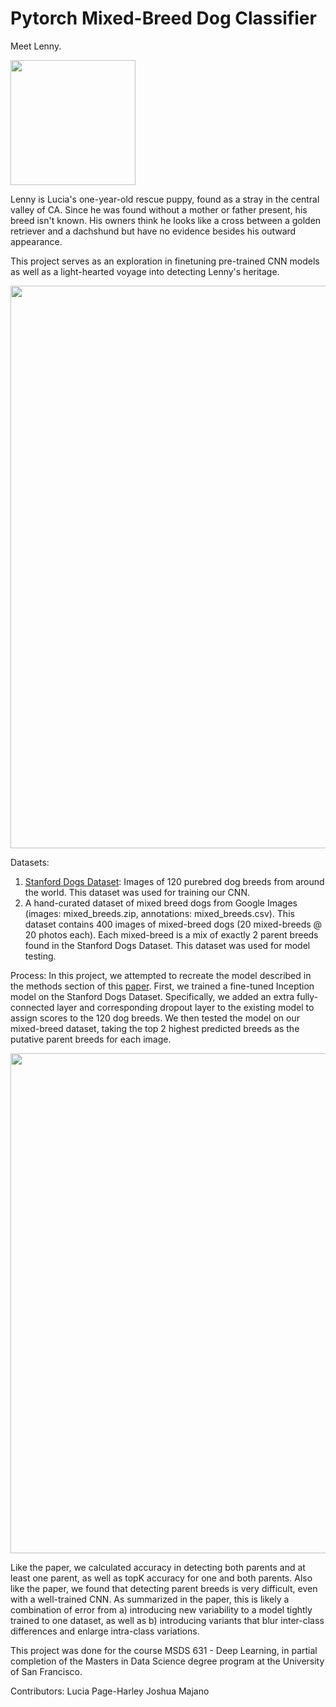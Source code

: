 # Pytorch Mixed-Breed Dog Classifier
Meet Lenny. 

<img src="https://user-images.githubusercontent.com/19161994/128657128-2708d61e-086d-417d-94e1-59886e1b5718.jpg" width="200" height="200">

Lenny is Lucia's one-year-old rescue puppy, found as a stray in the central valley of CA. Since he was found without a mother or father present, his breed isn't known. His owners think he looks like a cross between a golden retriever and a dachshund but have no evidence besides his outward appearance. 

This project serves as an exploration in finetuning pre-trained CNN models as well as a light-hearted voyage into detecting Lenny's heritage. 

<img width="900" src="https://user-images.githubusercontent.com/19161994/128658405-02f839b7-edab-4376-8aa6-5c2c13a8b1c9.png">

Datasets:
1. [Stanford Dogs Dataset](https://www.kaggle.com/jessicali9530/stanford-dogs-dataset):
Images of 120 purebred dog breeds from around the world. This dataset was used for training our CNN.
2. A hand-curated dataset of mixed breed dogs from Google Images (images: mixed_breeds.zip, annotations: mixed_breeds.csv). This dataset contains 400 images of mixed-breed dogs (20 mixed-breeds @ 20 photos each). Each mixed-breed is a mix of exactly 2 parent breeds found in the Stanford Dogs Dataset. This dataset was used for model testing.

Process: 
In this project, we attempted to recreate the model described in the methods section of this [paper](https://www.academia.edu/33721767/Mixed_Breed_Dogs_Classification). First, we trained a fine-tuned Inception model on the Stanford Dogs Dataset. Specifically, we added an extra fully-connected layer and corresponding dropout layer to the existing model to assign scores to the 120 dog breeds. We then tested the model on our mixed-breed dataset, taking the top 2 highest predicted breeds as the putative parent breeds for each image. 

<img width="800" src="https://user-images.githubusercontent.com/19161994/128911509-85a5c63d-c4b8-4020-9382-dba887b7fd5f.png">

Like the paper, we calculated accuracy in detecting both parents and at least one parent, as well as topK accuracy for one and both parents. Also like the paper, we found that detecting parent breeds is very difficult, even with a well-trained CNN. As summarized in the paper, this is likely a combination of error from a) introducing new variability to a model tightly trained to one dataset, as well as b) introducing variants that blur inter-class differences and enlarge intra-class variations.  

This project was done for the course MSDS 631 - Deep Learning, in partial completion of the Masters in Data Science degree program at the University of San Francisco.

Contributors: 
Lucia Page-Harley 
Joshua Majano 

